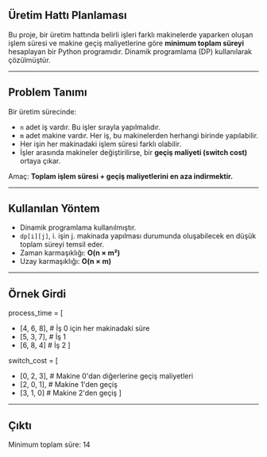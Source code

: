 ## Üretim Hattı Planlaması

Bu proje, bir üretim hattında belirli işleri farklı makinelerde yaparken oluşan işlem süresi ve makine geçiş maliyetlerine göre **minimum toplam süreyi** hesaplayan bir Python programıdır. Dinamik programlama (DP) kullanılarak çözülmüştür.

---

## Problem Tanımı

Bir üretim sürecinde:
- `n` adet iş vardır. Bu işler sırayla yapılmalıdır.
- `m` adet makine vardır. Her iş, bu makinelerden herhangi birinde yapılabilir.
- Her işin her makinadaki işlem süresi farklı olabilir.
- İşler arasında makineler değiştirilirse, bir **geçiş maliyeti (switch cost)** ortaya çıkar.

Amaç: **Toplam işlem süresi + geçiş maliyetlerini en aza indirmektir.**

---

## Kullanılan Yöntem

- Dinamik programlama kullanılmıştır.
- `dp[i][j]`, i. işin j. makinada yapılması durumunda oluşabilecek en düşük toplam süreyi temsil eder.
- Zaman karmaşıklığı: **O(n × m²)**
- Uzay karmaşıklığı: **O(n × m)**

---

## Örnek Girdi

process_time = [
  -  [4, 6, 8],  # İş 0 için her makinadaki süre
   - [5, 3, 7],  # İş 1
  -  [6, 8, 4]   # İş 2
]

switch_cost = [
   - [0, 2, 3],  # Makine 0'dan diğerlerine geçiş maliyetleri
   - [2, 0, 1],  # Makine 1'den geçiş
   - [3, 1, 0]   # Makine 2'den geçiş
]

---

 ## Çıktı
 
Minimum toplam süre: 14
